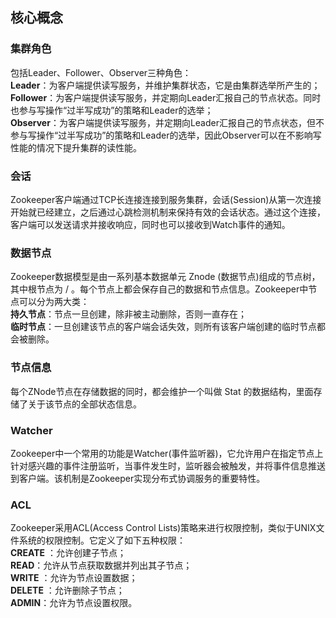 ## 核心概念

### 集群角色
包括Leader、Follower、Observer三种角色：</br>
**Leader**：为客户端提供读写服务，并维护集群状态，它是由集群选举所产生的；</br>
**Follower**：为客户端提供读写服务，并定期向Leader汇报自己的节点状态。同时也参与写操作“过半写成功”的策略和Leader的选举；</br>
**Observer**：为客户端提供读写服务，并定期向Leader汇报自己的节点状态，但不参与写操作“过半写成功”的策略和Leader的选举，因此Observer可以在不影响写性能的情况下提升集群的读性能。</br>

### 会话
Zookeeper客户端通过TCP长连接连接到服务集群，会话(Session)从第一次连接开始就已经建立，之后通过心跳检测机制来保持有效的会话状态。通过这个连接，客户端可以发送请求并接收响应，同时也可以接收到Watch事件的通知。

### 数据节点
Zookeeper数据模型是由一系列基本数据单元 Znode (数据节点)组成的节点树，其中根节点为 / 。每个节点上都会保存自己的数据和节点信息。Zookeeper中节点可以分为两大类：</br>
**持久节点**：节点一旦创建，除非被主动删除，否则一直存在；</br>
**临时节点**：一旦创建该节点的客户端会话失效，则所有该客户端创建的临时节点都会被删除。</br>

### 节点信息
每个ZNode节点在存储数据的同时，都会维护一个叫做 Stat 的数据结构，里面存储了关于该节点的全部状态信息。</br>

### Watcher
Zookeeper中一个常用的功能是Watcher(事件监听器)，它允许用户在指定节点上针对感兴趣的事件注册监听，当事件发生时，监听器会被触发，并将事件信息推送到客户端。该机制是Zookeeper实现分布式协调服务的重要特性。

### ACL
Zookeeper采用ACL(Access Control Lists)策略来进行权限控制，类似于UNIX文件系统的权限控制。它定义了如下五种权限：</br>
**CREATE** ：允许创建子节点；</br>
**READ**：允许从节点获取数据并列出其子节点；</br>
**WRITE** ：允许为节点设置数据；</br>
**DELETE** ：允许删除子节点；</br>
**ADMIN**：允许为节点设置权限。</br>
